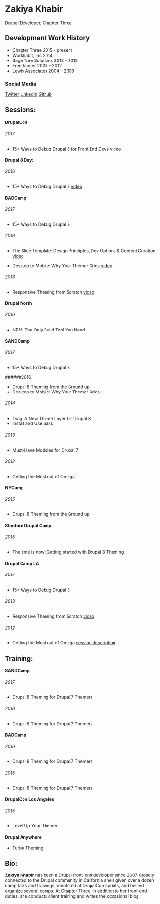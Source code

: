 
# Zakiya Khabir
Drupal Developer, Chapter Three

## Development Work History
* Chapter Three 2015 - present
* Workhabit, Inc 2014 
* Sage Tree Solutions 2012 - 2013
* Free-lancer 2009 - 2012
* Lewis Associates 2004 - 2009

### Social Media
[Twitter](https://twitter.com/zakiyadesigns)
[LinkedIn](https://www.linkedin.com/in/zakiyakhabir/)
[Github](https://github.com/zakiya)


## Sessions: 

#### DrupalCon
###### 2017 
* 15+ Ways to Debug Drupal 8 for Front End Devs [video](https://2017.badcamp.net/session/coding-development/intermediate/15-ways-debug-drupal-8-front-end-devs)

#### Drupal 8 Day: 
###### 2016 
* 15+ Ways to Debug Drupal 8
[video](https://www.youtube.com/watch?v=vcq3TBfWf2w)

#### BADCamp 
###### 2017
* 15+ Ways to Debug Drupal 8

###### 2016 
* The Slice Template: Design Principles, Dev Options & Content Curation [video](https://2016.badcamp.net/session/slice-template-design-principles-dev-options-content-curation)

* Desktop to Mobile: Why Your Themer Cries [video](https://www.youtube.com/watch?v=piXjE0vmDA4)

###### 2013
* Responsive Theming from Scratch [video](https://archive.org/details/ResponsiveTheming_201311)

#### Drupal North
###### 2016 
* NPM: The Only Build Tool You Need

#### SANDCamp 
###### 2017 
* 15+ Ways to Debug Drupal 8

######2016 
* Drupal 8 Theming from the Ground up
* Desktop to Mobile: Why Your Themer Cries

###### 2014 
* Twig: A New Theme Layer for Drupal 8
* Install and Use Sass

###### 2013 
* Must-Have Modules for Drupal 7

###### 2012
* Getting the Most out of Omega


#### NYCamp 
###### 2015 
* Drupal 8 Theming from the Ground up

#### Stanford Drupal Camp 
###### 2015 
* The time is now: Getting started with Drupal 8 Theming 


#### Drupal Camp LA 
###### 2017 
* 15+ Ways to Debug Drupal 8

###### 2013 
* Responsive Theming from Scratch
[video](http://replay.uci.edu/clients/drupal/Drupal_Theming_From_Scratch_-_MP4_with_Smart_Player_(Large)_-_20130713_08.03.46PM.html)

###### 2012 
* Getting the Most out of Omega
[session description](http://2012.drupalcampla.com/sessions/getting-most-out-omega)

## Training:
#### SANDCamp 
###### 2017 
* Drupal 8 Theming for Drupal 7 Themers 

###### 2016
* Drupal 8 Theming for Drupal 7 Themers 

#### BADCamp 
###### 2016
* Drupal 8 Theming for Drupal 7 Themers

###### 2015 
* Drupal 8 Theming for Drupal 7 Themers

#### DrupalCon Los Angeles 
###### 2015 
* Level Up Your Themer

#### Drupal Anywhere 
* Turbo Theming


## Bio:
**Zakiya Khabir** has been a Drupal front-end developer since 2007. Closely connected to the Drupal community in California she’s given over a dozen camp talks and trainings, mentored at DrupalCon sprints, and helped organize several camps. At Chapter Three, in addition to her front-end duties, she conducts client training and writes the occasional blog. 

